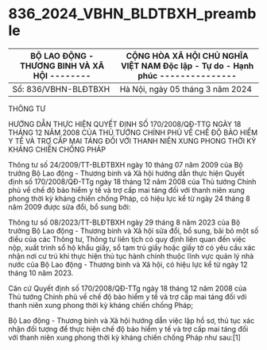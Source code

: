 # 836_2024_VBHN_BLDTBXH_preamble


| BỘ LAO ĐỘNG - THƯƠNG BINH VÀ XÃ HỘI -------- | CỘNG HÒA XÃ HỘI CHỦ NGHĨA VIỆT NAM Độc lập - Tự do - Hạnh phúc ---------------
|---|---|
| Số: 836/VBHN-BLĐTBXH | Hà Nội, ngày 05 tháng 3 năm 2024

THÔNG TƯ

HƯỚNG DẪN THỰC HIỆN QUYẾT ĐỊNH SỐ 170/2008/QĐ-TTG NGÀY 18 THÁNG 12 NĂM 2008 CỦA THỦ TƯỚNG CHÍNH PHỦ VỀ CHẾ ĐỘ BẢO HIỂM Y TẾ VÀ TRỢ CẤP MAI TÁNG ĐỐI VỚI THANH NIÊN XUNG PHONG THỜI KỲ KHÁNG CHIẾN CHỐNG PHÁP

Thông tư số 24/2009/TT-BLĐTBXH ngày 10 tháng 07 năm 2009 của Bộ trưởng Bộ Lao động - Thương binh và Xã hội hướng dẫn thực hiện Quyết định số 170/2008/QĐ-TTg ngày 18 tháng 12 năm 2008 của Thủ tướng Chính phủ về chế độ bảo hiểm y tế và trợ cấp mai táng đối với thanh niên xung phong thời kỳ kháng chiến chống Pháp, có hiệu lực kể từ ngày 24 tháng 8 năm 2009 được sửa đổi, bổ sung bởi:

Thông tư số 08/2023/TT-BLĐTBXH ngày 29 tháng 8 năm 2023 của Bộ trưởng Bộ Lao động - Thương binh và Xã hội sửa đổi, bổ sung, bãi bỏ một số điều của các Thông tư, Thông tư liên tịch có quy định liên quan đến việc nộp, xuất trình sổ hộ khẩu giấy, sổ tạm trú giấy hoặc giấy tờ có yêu cầu xác nhận nơi cư trú khi thực hiện thủ tục hành chính thuộc lĩnh vực quản lý nhà nước của Bộ Lao động - Thương binh và Xã hội, có hiệu lực kể từ ngày 12 tháng 10 năm 2023.

Căn cứ Quyết định số 170/2008/QĐ-TTg ngày 18 tháng 12 năm 2008 của Thủ tướng Chính phủ về chế độ bảo hiểm y tế và trợ cấp mai táng đối với thanh niên xung phong thời kỳ kháng chiến chống Pháp;

Bộ Lao động - Thương binh và Xã hội hướng dẫn việc lập hồ sơ, thủ tục xác nhận đối tượng để thực hiện chế độ bảo hiểm y tế và trợ cấp mai táng đối với thanh niên xung phong thời kỳ kháng chiến chống Pháp như sau:[1]